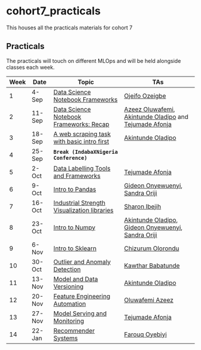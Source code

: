 # cohort7_practicals
This houses all the practicals materials for cohort 7

## Practicals
The practicals will touch on different MLOps and will be held alongside classes each week.

Week | Date | Topic | TAs
|---|---| ---| --- |
1| 4-Sep |  [Data Science Notebook Frameworks](1__Data_Science_Notebook_Frameworks)| [Ojeifo Ozeigbe](https://www.linkedin.com/in/ojeifo-oziegbe-516560146/?originalSubdomain=ng)
2 | 11-Sep | [Data Science Notebook Frameworks: Recap](1__Data_Science_Notebook_Frameworks)|  [Azeez Oluwafemi](https://www.linkedin.com/in/azeez-oluwafemi/), [Akintunde Oladipo](https://www.linkedin.com/in/olasakins/) and [Tejumade Afonja](https://www.linkedin.com/in/tejumadeafonja/) 
3 | 18-Sep | [A web scraping task with basic intro first](2__Webscraping_and_Data_Labelling) | [Akintunde Oladipo](https://www.linkedin.com/in/olasakins/)
4 | 25-Sep | **`Break (IndabaXNigeria Conference)`**
5 | 2-Oct | [Data Labelling Tools and Frameworks](2__Webscraping_and_Data_Labelling) | [Tejumade Afonja](https://www.linkedin.com/in/tejumadeafonja/) 
6 | 9-Oct | [Intro to Pandas](3__Introduction_to_Pandas)| [Gideon Onyewuenyi](https://www.linkedin.com/in/gideononyewuenyi/), [Sandra Oriji](https://www.linkedin.com/in/oriji-sandra-onyinyechi-91a4a3163/)
7 | 16-Oct | [Industrial Strength Visualization libraries](4__Data_Visualization) |  [Sharon Ibejih](https://www.linkedin.com/in/sharonibejih/)
8 | 23-Oct | [Intro to Numpy](5__Introduction_to_Numpy) | [Akintunde Oladipo](https://www.linkedin.com/in/olasakins/), [Gideon Onyewuenyi](https://www.linkedin.com/in/gideononyewuenyi/), [Sandra Oriji](https://www.linkedin.com/in/oriji-sandra-onyinyechi-91a4a3163/)
9 | 6-Nov | [Intro to Sklearn](6__Introduction_to_Scikit_Learn) |  [Chizurum Olorondu](https://www.linkedin.com/in/chizurumolorondu/)
10 | 30-Oct | [Outlier and Anomaly Detection](7__Outlier_and_Anomaly_Detection) | [Kawthar Babatunde](https://www.linkedin.com/in/kawtharbabatunde/)
11 | 13-Nov |[Model and Data Versioning](8__Feature_Engineering_Automation)| [Akintunde Oladipo](https://www.linkedin.com/in/olasakins/)
12 | 20-Nov | [Feature Engineering Automation](9__Model_and_Data_Versioning) | [Oluwafemi Azeez](https://www.linkedin.com/in/azeez-oluwafemi/)
13 | 27-Nov | [Model Serving and Monitoring](10__Model_Serving_and_Monitoring)| [Tejumade Afonja](https://www.linkedin.com/in/tejumadeafonja/)
14 | 22-Jan | [Recommender Systems](11__Recommender_Systems)| [Farouq Oyebiyi](https://www.linkedin.com/in/farouq-oyebiyi-87ba2528/)
